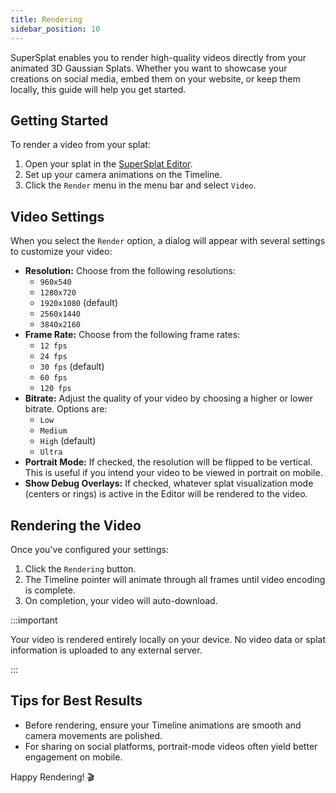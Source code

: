 ```yaml
---
title: Rendering
sidebar_position: 10
---
```


SuperSplat enables you to render high-quality videos directly from your animated 3D Gaussian Splats. Whether you want to showcase your creations on social media, embed them on your website, or keep them locally, this guide will help you get started.

## Getting Started

To render a video from your splat:

1. Open your splat in the [SuperSplat Editor](https://superspl.at/editor).
2. Set up your camera animations on the Timeline.
3. Click the `Render` menu in the menu bar and select `Video`.

## Video Settings

When you select the `Render` option, a dialog will appear with several settings to customize your video:

- **Resolution:** Choose from the following resolutions:
  - `960x540`
  - `1280x720`
  - `1920x1080` (default)
  - `2560x1440`
  - `3840x2160`
- **Frame Rate:** Choose from the following frame rates:
  - `12 fps`
  - `24 fps`
  - `30 fps` (default)
  - `60 fps`
  - `120 fps`
- **Bitrate:** Adjust the quality of your video by choosing a higher or lower bitrate. Options are:
  - `Low`
  - `Medium`
  - `High` (default)
  - `Ultra`
- **Portrait Mode:** If checked, the resolution will be flipped to be vertical. This is useful if you intend your video to be viewed in portrait on mobile.
- **Show Debug Overlays:** If checked, whatever splat visualization mode (centers or rings) is active in the Editor will be rendered to the video.

## Rendering the Video

Once you've configured your settings:

1. Click the `Rendering` button.
2. The Timeline pointer will animate through all frames until video encoding is complete.
3. On completion, your video will auto-download.

:::important

Your video is rendered entirely locally on your device. No video data or splat information is uploaded to any external server.

:::

## Tips for Best Results

- Before rendering, ensure your Timeline animations are smooth and camera movements are polished.
- For sharing on social platforms, portrait-mode videos often yield better engagement on mobile.

Happy Rendering! 🎬
